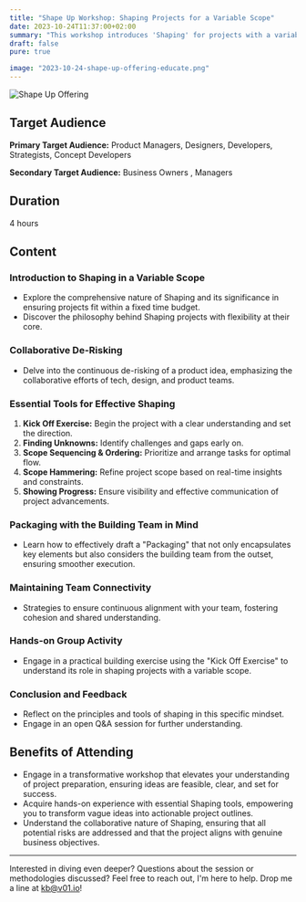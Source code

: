 ```yaml
---
title: "Shape Up Workshop: Shaping Projects for a Variable Scope"
date: 2023-10-24T11:37:00+02:00
summary: "This workshop introduces 'Shaping' for projects with a variable scope, emphasizing its significance in fixed time budgets. Topics include collaborative de-risking, essential shaping tools, and strategies for team connectivity. Participants will gain hands-on experience and a deeper understanding of this approach."
draft: false
pure: true

image: "2023-10-24-shape-up-offering-educate.png"
---
```


![Shape Up Offering](../2023-10-24-shape-up-offering-educate.svg)

## Target Audience

**Primary Target Audience:** Product Managers, Designers, Developers, Strategists, Concept Developers

**Secondary Target Audience:** Business Owners , Managers

## Duration

4 hours

## Content

### Introduction to Shaping in a Variable Scope

- Explore the comprehensive nature of Shaping and its significance in ensuring projects fit within a fixed time budget.
- Discover the philosophy behind Shaping projects with flexibility at their core.

### Collaborative De-Risking

- Delve into the continuous de-risking of a product idea, emphasizing the collaborative efforts of tech, design, and product teams.

### Essential Tools for Effective Shaping

1. **Kick Off Exercise:** Begin the project with a clear understanding and set the direction.
2. **Finding Unknowns:** Identify challenges and gaps early on.
3. **Scope Sequencing & Ordering:** Prioritize and arrange tasks for optimal flow.
4. **Scope Hammering:** Refine project scope based on real-time insights and constraints.
5. **Showing Progress:** Ensure visibility and effective communication of project advancements.

### Packaging with the Building Team in Mind

- Learn how to effectively draft a "Packaging" that not only encapsulates key elements but also considers the building team from the outset, ensuring smoother execution.

### Maintaining Team Connectivity

- Strategies to ensure continuous alignment with your team, fostering cohesion and shared understanding.

### Hands-on Group Activity

- Engage in a practical building exercise using the "Kick Off Exercise" to understand its role in shaping projects with a variable scope.

### Conclusion and Feedback

- Reflect on the principles and tools of shaping in this specific mindset.
- Engage in an open Q&A session for further understanding.

## Benefits of Attending

- Engage in a transformative workshop that elevates your understanding of project preparation, ensuring ideas are feasible, clear, and set for success.
- Acquire hands-on experience with essential Shaping tools, empowering you to transform vague ideas into actionable project outlines.
- Understand the collaborative nature of Shaping, ensuring that all potential risks are addressed and that the project aligns with genuine business objectives.

---

Interested in diving even deeper? Questions about the session or methodologies discussed? Feel free to reach out, I'm here to help. Drop me a line at [kb@v01.io](mailto:kb@v01.io)!
